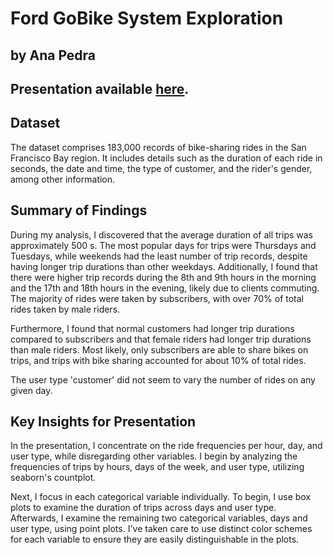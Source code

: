# Ford GoBike System Exploration

## by Ana Pedra

## Presentation available [here](https://redjules.github.io/bike-sharing-analysis/).

## Dataset

The dataset comprises 183,000 records of bike-sharing rides in the San Francisco Bay region. It includes details such as the duration of each ride in seconds, the date and time, the type of customer, and the rider's gender, among other information.

## Summary of Findings

During my analysis, I discovered that the average duration of all trips was approximately 500 s. The most popular days for trips were Thursdays and Tuesdays, while weekends had the least number of trip records, despite having longer trip durations than other weekdays. Additionally, I found that there were higher trip records during the 8th and 9th hours in the morning and the 17th and 18th hours in the evening, likely due to clients commuting. The majority of rides were taken by subscribers, with over 70% of total rides taken by male riders.

Furthermore, I found that normal customers had longer trip durations compared to subscribers and that female riders had longer trip durations than male riders. Most likely, only subscribers are able to share bikes on trips, and trips with bike sharing accounted for about 10% of total rides.

The user type 'customer' did not seem to vary the number of rides on any given day.

## Key Insights for Presentation

In the presentation, I concentrate on the ride frequencies per hour, day, and user type, while disregarding other variables. I begin by analyzing the frequencies of trips by hours, days of the week, and user type, utilizing seaborn's countplot.

Next, I focus in each categorical variable individually. To begin, I use box plots to examine the duration of trips across days and user type. Afterwards, I examine the remaining two categorical variables, days and user type, using point plots. I've taken care to use distinct color schemes for each variable to ensure they are easily distinguishable in the plots.
